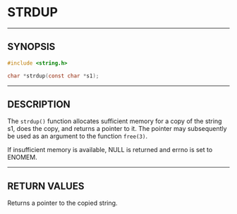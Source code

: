 # STRDUP

---

## SYNOPSIS

```c
#include <string.h>

char *strdup(const char *s1);
```

---

## DESCRIPTION

The `strdup()` function allocates sufficient memory for a copy of the string s1, does the copy, and returns a pointer to it.  The pointer may subsequently be used as an argument to the function `free(3)`.

If insufficient memory is available, NULL is returned and errno is set to ENOMEM.

---

## RETURN VALUES

Returns a pointer to the copied string.